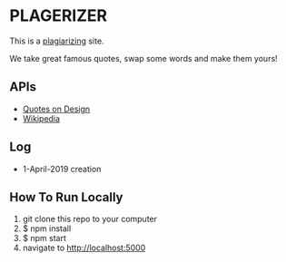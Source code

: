 # PLAGERIZER

This is a [plagiarizing](https://www.dictionary.com/browse/plagiarize) site.

We take great famous quotes, swap some words and make them yours!


## APIs

* [Quotes on Design](http://quotesondesign.com/wp-json/posts)
* [Wikipedia](https://en.wikipedia.org/wiki/Markdown)


## Log
* 1-April-2019 creation

## How To Run Locally

1. git clone this repo to your computer
2. $ npm install
3. $ npm start
4. navigate to [http://localhost:5000](http://localhost:5000)